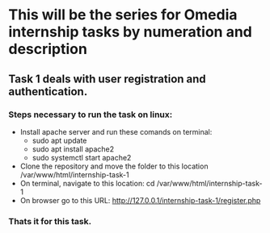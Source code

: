 # This will be the series for Omedia internship tasks by numeration and description

## Task 1 deals with user registration and authentication.

### Steps necessary to run the task on linux:
*  Install apache server and run these comands on terminal:
    * sudo apt update
    * sudo apt install apache2
    * sudo systemctl start apache2
* Clone the repository and move the folder to this location /var/www/html/internship-task-1
* On terminal, navigate to this location: cd /var/www/html/internship-task-1
* On browser go to this URL: http://127.0.0.1/internship-task-1/register.php

### Thats it for this task. 
